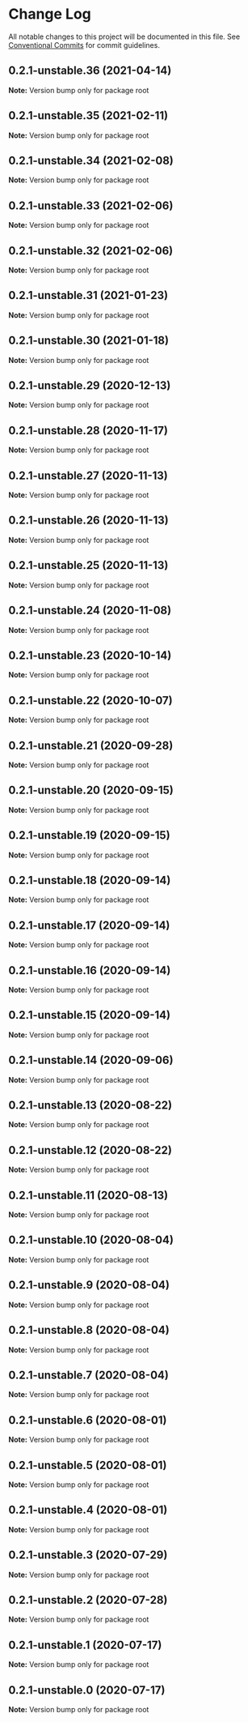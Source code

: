 # Change Log

All notable changes to this project will be documented in this file.
See [Conventional Commits](https://conventionalcommits.org) for commit guidelines.

## 0.2.1-unstable.36 (2021-04-14)

**Note:** Version bump only for package root





## 0.2.1-unstable.35 (2021-02-11)

**Note:** Version bump only for package root





## 0.2.1-unstable.34 (2021-02-08)

**Note:** Version bump only for package root





## 0.2.1-unstable.33 (2021-02-06)

**Note:** Version bump only for package root





## 0.2.1-unstable.32 (2021-02-06)

**Note:** Version bump only for package root





## 0.2.1-unstable.31 (2021-01-23)

**Note:** Version bump only for package root





## 0.2.1-unstable.30 (2021-01-18)

**Note:** Version bump only for package root





## 0.2.1-unstable.29 (2020-12-13)

**Note:** Version bump only for package root





## 0.2.1-unstable.28 (2020-11-17)

**Note:** Version bump only for package root





## 0.2.1-unstable.27 (2020-11-13)

**Note:** Version bump only for package root





## 0.2.1-unstable.26 (2020-11-13)

**Note:** Version bump only for package root





## 0.2.1-unstable.25 (2020-11-13)

**Note:** Version bump only for package root





## 0.2.1-unstable.24 (2020-11-08)

**Note:** Version bump only for package root





## 0.2.1-unstable.23 (2020-10-14)

**Note:** Version bump only for package root





## 0.2.1-unstable.22 (2020-10-07)

**Note:** Version bump only for package root





## 0.2.1-unstable.21 (2020-09-28)

**Note:** Version bump only for package root





## 0.2.1-unstable.20 (2020-09-15)

**Note:** Version bump only for package root





## 0.2.1-unstable.19 (2020-09-15)

**Note:** Version bump only for package root





## 0.2.1-unstable.18 (2020-09-14)

**Note:** Version bump only for package root





## 0.2.1-unstable.17 (2020-09-14)

**Note:** Version bump only for package root





## 0.2.1-unstable.16 (2020-09-14)

**Note:** Version bump only for package root





## 0.2.1-unstable.15 (2020-09-14)

**Note:** Version bump only for package root





## 0.2.1-unstable.14 (2020-09-06)

**Note:** Version bump only for package root





## 0.2.1-unstable.13 (2020-08-22)

**Note:** Version bump only for package root





## 0.2.1-unstable.12 (2020-08-22)

**Note:** Version bump only for package root





## 0.2.1-unstable.11 (2020-08-13)

**Note:** Version bump only for package root





## 0.2.1-unstable.10 (2020-08-04)

**Note:** Version bump only for package root





## 0.2.1-unstable.9 (2020-08-04)

**Note:** Version bump only for package root





## 0.2.1-unstable.8 (2020-08-04)

**Note:** Version bump only for package root





## 0.2.1-unstable.7 (2020-08-04)

**Note:** Version bump only for package root





## 0.2.1-unstable.6 (2020-08-01)

**Note:** Version bump only for package root





## 0.2.1-unstable.5 (2020-08-01)

**Note:** Version bump only for package root





## 0.2.1-unstable.4 (2020-08-01)

**Note:** Version bump only for package root





## 0.2.1-unstable.3 (2020-07-29)

**Note:** Version bump only for package root





## 0.2.1-unstable.2 (2020-07-28)

**Note:** Version bump only for package root





## 0.2.1-unstable.1 (2020-07-17)

**Note:** Version bump only for package root





## 0.2.1-unstable.0 (2020-07-17)

**Note:** Version bump only for package root
